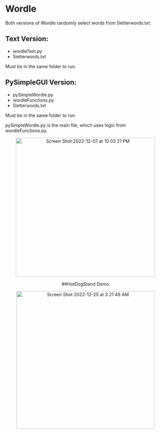 # Wordle
Both versions of Wordle randomly select words from 5letterwords.txt.

## Text Version: 
- wordleText.py
- 5letterwords.txt

Must be in the same folder to run.

## PySimpleGUI Version: 
- pySimpleWordle.py 
- wordleFunctions.py
- 5letterwords.txt

Must be in the same folder to run. 

pySimpleWordle.py is the main file, which uses logic from wordleFunctions.py.

<div align="center">
<img width="438" alt="Screen Shot 2022-12-07 at 10 03 21 PM" src="https://user-images.githubusercontent.com/76240464/209466397-c9983357-7a9c-4aa9-a808-864827506031.png">


##HotDogStand Demo
<div align="center">
<img width="434" alt="Screen Shot 2022-12-25 at 3 21 49 AM" src="https://user-images.githubusercontent.com/76240464/209466931-b8e39ba3-f158-472a-80f8-97347ff05376.png">
